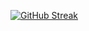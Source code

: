 [![GitHub Streak](https://streak-stats.demolab.com/?user=developermsd7)](https://git.io/streak-stats)
